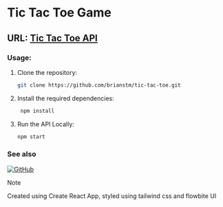 # Tic Tac Toe Game

## URL: [Tic Tac Toe API](https://tttapi.vercel.app)

### Usage:

1. Clone the repository:

   ```bash
   git clone https://github.com/brianstm/tic-tac-toe.git
   ```

2. Install the required dependencies:

   ```bash
    npm install
   ```

3. Run the API Locally:
   ```bash
   npm start
   ```

### See also

[![GitHub](https://img.shields.io/badge/GitHub-Tic%20Tac%20Toe%20API-181717.svg?logo=github)](https://github.com/brianstm/tic-tac-toe-api.git)

> [!NOTE]
> Created using Create React App, styled using tailwind css and flowbite UI
